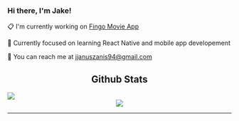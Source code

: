 ### Hi there, I'm Jake!

:clipboard: I'm currently working on [Fingo Movie App](https://github.com/Jake-Januszanis/rn-movie-app-frontend)

:brain: Currently focused on learning React Native and mobile app developement

:e-mail: You can reach me at <jjanuszanis94@gmail.com>



<h2 align='center'>Github Stats</h2>
<img src='https://github-readme-stats.vercel.app/api/top-langs/?username=Jake-Januszanis&layout=compact&hide=CSS'>
 <div align='center'>
<img align='center' src='https://github-readme-stats.vercel.app/api?username=Jake-Januszanis&hide=stars&theme=blue-green' />
</div>

---


